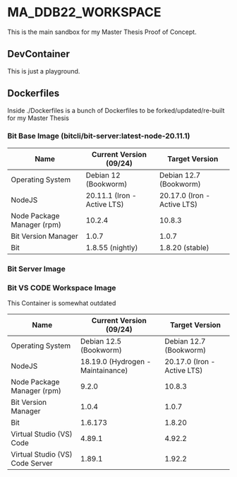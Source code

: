 # MA_DDB22_WORKSPACE
This is the main sandbox for my Master Thesis Proof of Concept.

## DevContainer
This is just a playground.

## Dockerfiles
Inside ./Dockerfiles is a bunch of Dockerfiles to be forked/updated/re-built for my Master Thesis


### Bit Base Image (bitcli/bit-server:latest-node-20.11.1)
| Name                            	| Current Version (09/24)  	            | Target Version       	                |
|---------------------------------	|------------------------------------   |------------------------------------   |
| Operating System                	| Debian 12 (Bookworm)     	            | Debian 12.7 (Bookworm) 	            |
| NodeJS                          	| 20.11.1 (Iron - Active LTS)           | 20.17.0 (Iron - Active LTS)           |
| Node Package Manager (rpm)      	| 10.2.4                  	            | 10.8.3                  	            |
| Bit Version Manager             	| 1.0.7                  	            | 1.0.7                  	            |
| Bit                             	| 1.8.55 (nightly)         	            | 1.8.20 (stable)          	            |


### Bit Server Image


### Bit VS CODE Workspace Image
This Container is somewhat outdated

| Name                            	| Current Version (09/24)  	            | Target Version       	                |
|---------------------------------	|------------------------------------   |------------------------------------   |
| Operating System                	| Debian 12.5 (Bookworm) 	            | Debian 12.7 (Bookworm) 	            |
| NodeJS                          	| 18.19.0 (Hydrogen - Maintainance)     | 20.17.0 (Iron - Active LTS)           |
| Node Package Manager (rpm)      	| 9.2.0                  	            | 10.8.3                  	            |
| Bit Version Manager             	| 1.0.4                  	            | 1.0.7                  	            |
| Bit                             	| 1.6.173                 	            | 1.8.20                 	            |
| Virtual Studio (VS) Code  	    | 4.89.1                 	            | 4.92.2                 	            |
| Virtual Studio (VS) Code Server 	| 1.89.1                 	            | 1.92.2                 	            |


